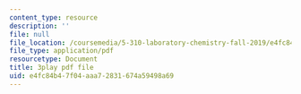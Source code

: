 ```yaml
---
content_type: resource
description: ''
file: null
file_location: /coursemedia/5-310-laboratory-chemistry-fall-2019/e4fc84b47f04aaa72831674a59498a69_l1hMkDTg2lg.pdf
file_type: application/pdf
resourcetype: Document
title: 3play pdf file
uid: e4fc84b4-7f04-aaa7-2831-674a59498a69
---
```


